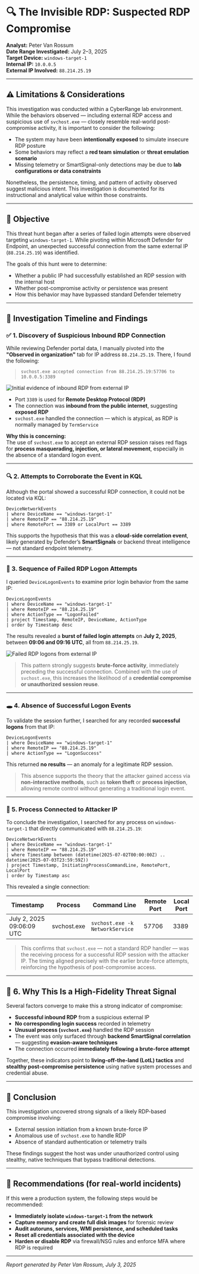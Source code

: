 # 🔍 The Invisible RDP: Suspected RDP Compromise

**Analyst:** Peter Van Rossum  
**Date Range Investigated:** July 2–3, 2025  
**Target Device:** `windows-target-1`  
**Internal IP:** `10.0.0.5`  
**External IP Involved:** `88.214.25.19`  

---

## ⚠️ Limitations & Considerations

This investigation was conducted within a CyberRange lab environment. While the behaviors observed — including external RDP access and suspicious use of `svchost.exe` — closely resemble real-world post-compromise activity, it is important to consider the following:

- The system may have been **intentionally exposed** to simulate insecure RDP posture  
- Some behaviors may reflect a **red team simulation** or **threat emulation scenario**  
- Missing telemetry or SmartSignal-only detections may be due to **lab configurations or data constraints**

Nonetheless, the persistence, timing, and pattern of activity observed suggest malicious intent. This investigation is documented for its instructional and analytical value within those constraints.

---

## 🎯 Objective

This threat hunt began after a series of failed login attempts were observed targeting `windows-target-1`. While pivoting within Microsoft Defender for Endpoint, an unexpected successful connection from the same external IP (`88.214.25.19`) was identified.

The goals of this hunt were to determine:

- Whether a public IP had successfully established an RDP session with the internal host  
- Whether post-compromise activity or persistence was present  
- How this behavior may have bypassed standard Defender telemetry  

---

## 🧭 Investigation Timeline and Findings

### ✅ 1. Discovery of Suspicious Inbound RDP Connection

While reviewing Defender portal data, I manually pivoted into the **"Observed in organization"** tab for IP address `88.214.25.19`. There, I found the following:

> `svchost.exe accepted connection from 88.214.25.19:57706 to 10.0.0.5:3389`

![Initial evidence of inbound RDP from external IP](./InitialEvidence1.png)

- Port `3389` is used for **Remote Desktop Protocol (RDP)**  
- The connection was **inbound from the public internet**, suggesting **exposed RDP**  
- `svchost.exe` handled the connection — which is atypical, as RDP is normally managed by `TermService`

**Why this is concerning:**  
The use of `svchost.exe` to accept an external RDP session raises red flags for **process masquerading, injection, or lateral movement**, especially in the absence of a standard logon event.

---

### 🔍 2. Attempts to Corroborate the Event in KQL

Although the portal showed a successful RDP connection, it could not be located via KQL:

```kql
DeviceNetworkEvents
| where DeviceName == "windows-target-1"
| where RemoteIP == "88.214.25.19"
| where RemotePort == 3389 or LocalPort == 3389
```

This supports the hypothesis that this was a **cloud-side correlation event**, likely generated by Defender’s **SmartSignals** or backend threat intelligence — not standard endpoint telemetry.

---

### 🔐 3. Sequence of Failed RDP Logon Attempts

I queried `DeviceLogonEvents` to examine prior login behavior from the same IP:

```kql
DeviceLogonEvents
| where DeviceName == "windows-target-1"
| where RemoteIP == "88.214.25.19"
| where ActionType == "LogonFailed"
| project Timestamp, RemoteIP, DeviceName, ActionType
| order by Timestamp desc
```

The results revealed a **burst of failed login attempts** on **July 2, 2025**, between **09:06 and 09:16 UTC**, all from `88.214.25.19`.

![Failed RDP logons from external IP](./FailedLogins.png)

> This pattern strongly suggests **brute-force activity**, immediately preceding the successful connection. Combined with the use of `svchost.exe`, this increases the likelihood of a **credential compromise or unauthorized session reuse**.

---

### 🕳️ 4. Absence of Successful Logon Events

To validate the session further, I searched for any recorded **successful logons** from that IP:

```kql
DeviceLogonEvents
| where DeviceName == "windows-target-1"
| where RemoteIP == "88.214.25.19"
| where ActionType == "LogonSuccess"
```

This returned **no results** — an anomaly for a legitimate RDP session.

> This absence supports the theory that the attacker gained access via **non-interactive methods**, such as **token theft** or **process injection**, allowing remote control without generating a traditional login event.

---

### 🧪 5. Process Connected to Attacker IP

To conclude the investigation, I searched for any process on `windows-target-1` that directly communicated with `88.214.25.19`:

```kql
DeviceNetworkEvents
| where DeviceName == "windows-target-1"
| where RemoteIP == "88.214.25.19"
| where Timestamp between (datetime(2025-07-02T00:00:00Z) .. datetime(2025-07-03T23:59:59Z))
| project Timestamp, InitiatingProcessCommandLine, RemotePort, LocalPort
| order by Timestamp asc
```

This revealed a single connection:

| Timestamp              | Process                | Command Line                          | Remote Port | Local Port |
|------------------------|------------------------|----------------------------------------|-------------|------------|
| July 2, 2025 09:06:09 UTC | svchost.exe           | `svchost.exe -k NetworkService`        | 57706       | 3389       |

> This confirms that `svchost.exe` — not a standard RDP handler — was the receiving process for a successful RDP session with the attacker IP. The timing aligned precisely with the earlier brute-force attempts, reinforcing the hypothesis of post-compromise access.

---

## 🧠 6. Why This Is a High-Fidelity Threat Signal

Several factors converge to make this a strong indicator of compromise:

- **Successful inbound RDP** from a suspicious external IP  
- **No corresponding login success** recorded in telemetry  
- **Unusual process (`svchost.exe`)** handled the RDP session  
- The event was only surfaced through **backend SmartSignal correlation** — suggesting **evasion-aware techniques**  
- The connection occurred **immediately following a brute-force attempt**

Together, these indicators point to **living-off-the-land (LotL) tactics** and **stealthy post-compromise persistence** using native system processes and credential abuse.

---

## 📌 Conclusion

This investigation uncovered strong signals of a likely RDP-based compromise involving:

- External session initiation from a known brute-force IP  
- Anomalous use of `svchost.exe` to handle RDP  
- Absence of standard authentication or telemetry trails

These findings suggest the host was under unauthorized control using stealthy, native techniques that bypass traditional detections.

---

## 🧩 Recommendations (for real-world incidents)

If this were a production system, the following steps would be recommended:

- **Immediately isolate `windows-target-1` from the network**  
- **Capture memory and create full disk images** for forensic review  
- **Audit autoruns, services, WMI persistence, and scheduled tasks**  
- **Reset all credentials associated with the device**  
- **Harden or disable RDP** via firewall/NSG rules and enforce MFA where RDP is required  

---

_Report generated by Peter Van Rossum, July 3, 2025_
